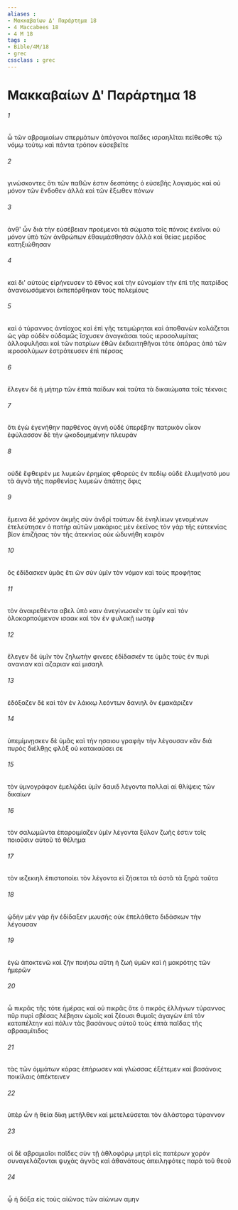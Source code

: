 ```yaml
---
aliases : 
- Μακκαβαίων Δ' Παράρτημα 18
- 4 Maccabees 18
- 4 M 18
tags : 
- Bible/4M/18
- grec
cssclass : grec
---
```


# Μακκαβαίων Δ' Παράρτημα 18

###### 1
ὦ τῶν αβραμιαίων σπερμάτων ἀπόγονοι παῖδες ισραηλῖται πείθεσθε τῷ νόμῳ τούτῳ καὶ πάντα τρόπον εὐσεβεῖτε
###### 2
γινώσκοντες ὅτι τῶν παθῶν ἐστιν δεσπότης ὁ εὐσεβὴς λογισμὸς καὶ οὐ μόνον τῶν ἔνδοθεν ἀλλὰ καὶ τῶν ἔξωθεν πόνων
###### 3
ἀνθ' ὧν διὰ τὴν εὐσέβειαν προέμενοι τὰ σώματα τοῖς πόνοις ἐκεῖνοι οὐ μόνον ὑπὸ τῶν ἀνθρώπων ἐθαυμάσθησαν ἀλλὰ καὶ θείας μερίδος κατηξιώθησαν
###### 4
καὶ δι' αὐτοὺς εἰρήνευσεν τὸ ἔθνος καὶ τὴν εὐνομίαν τὴν ἐπὶ τῆς πατρίδος ἀνανεωσάμενοι ἐκπεπόρθηκαν τοὺς πολεμίους
###### 5
καὶ ὁ τύραννος ἀντίοχος καὶ ἐπὶ γῆς τετιμώρηται καὶ ἀποθανὼν κολάζεται ὡς γὰρ οὐδὲν οὐδαμῶς ἴσχυσεν ἀναγκάσαι τοὺς ιεροσολυμίτας ἀλλοφυλῆσαι καὶ τῶν πατρίων ἐθῶν ἐκδιαιτηθῆναι τότε ἀπάρας ἀπὸ τῶν ιεροσολύμων ἐστράτευσεν ἐπὶ πέρσας
###### 6
ἔλεγεν δὲ ἡ μήτηρ τῶν ἑπτὰ παίδων καὶ ταῦτα τὰ δικαιώματα τοῖς τέκνοις
###### 7
ὅτι ἐγὼ ἐγενήθην παρθένος ἁγνὴ οὐδὲ ὑπερέβην πατρικὸν οἶκον ἐφύλασσον δὲ τὴν ᾠκοδομημένην πλευράν
###### 8
οὐδὲ ἔφθειρέν με λυμεὼν ἐρημίας φθορεὺς ἐν πεδίῳ οὐδὲ ἐλυμήνατό μου τὰ ἁγνὰ τῆς παρθενίας λυμεὼν ἀπάτης ὄφις
###### 9
ἔμεινα δὲ χρόνον ἀκμῆς σὺν ἀνδρί τούτων δὲ ἐνηλίκων γενομένων ἐτελεύτησεν ὁ πατὴρ αὐτῶν μακάριος μὲν ἐκεῖνος τὸν γὰρ τῆς εὐτεκνίας βίον ἐπιζήσας τὸν τῆς ἀτεκνίας οὐκ ὠδυνήθη καιρόν
###### 10
ὃς ἐδίδασκεν ὑμᾶς ἔτι ὢν σὺν ὑμῖν τὸν νόμον καὶ τοὺς προφήτας
###### 11
τὸν ἀναιρεθέντα αβελ ὑπὸ καιν ἀνεγίνωσκέν τε ὑμῖν καὶ τὸν ὁλοκαρπούμενον ισαακ καὶ τὸν ἐν φυλακῇ ιωσηφ
###### 12
ἔλεγεν δὲ ὑμῖν τὸν ζηλωτὴν φινεες ἐδίδασκέν τε ὑμᾶς τοὺς ἐν πυρὶ ανανιαν καὶ αζαριαν καὶ μισαηλ
###### 13
ἐδόξαζεν δὲ καὶ τὸν ἐν λάκκῳ λεόντων δανιηλ ὃν ἐμακάριζεν
###### 14
ὑπεμίμνῃσκεν δὲ ὑμᾶς καὶ τὴν ησαιου γραφὴν τὴν λέγουσαν κἂν διὰ πυρὸς διέλθῃς φλὸξ οὐ κατακαύσει σε
###### 15
τὸν ὑμνογράφον ἐμελῴδει ὑμῖν δαυιδ λέγοντα πολλαὶ αἱ θλίψεις τῶν δικαίων
###### 16
τὸν σαλωμῶντα ἐπαροιμίαζεν ὑμῖν λέγοντα ξύλον ζωῆς ἐστιν τοῖς ποιοῦσιν αὐτοῦ τὸ θέλημα
###### 17
τὸν ιεζεκιηλ ἐπιστοποίει τὸν λέγοντα εἰ ζήσεται τὰ ὀστᾶ τὰ ξηρὰ ταῦτα
###### 18
ᾠδὴν μὲν γάρ ἣν ἐδίδαξεν μωυσῆς οὐκ ἐπελάθετο διδάσκων τὴν λέγουσαν
###### 19
ἐγὼ ἀποκτενῶ καὶ ζῆν ποιήσω αὕτη ἡ ζωὴ ὑμῶν καὶ ἡ μακρότης τῶν ἡμερῶν
###### 20
ὦ πικρᾶς τῆς τότε ἡμέρας καὶ οὐ πικρᾶς ὅτε ὁ πικρὸς ἑλλήνων τύραννος πῦρ πυρὶ σβέσας λέβησιν ὠμοῖς καὶ ζέουσι θυμοῖς ἀγαγὼν ἐπὶ τὸν καταπέλτην καὶ πάλιν τὰς βασάνους αὐτοῦ τοὺς ἑπτὰ παῖδας τῆς αβρααμίτιδος
###### 21
τὰς τῶν ὀμμάτων κόρας ἐπήρωσεν καὶ γλώσσας ἐξέτεμεν καὶ βασάνοις ποικίλαις ἀπέκτεινεν
###### 22
ὑπὲρ ὧν ἡ θεία δίκη μετῆλθεν καὶ μετελεύσεται τὸν ἀλάστορα τύραννον
###### 23
οἱ δὲ αβραμιαῖοι παῖδες σὺν τῇ ἀθλοφόρῳ μητρὶ εἰς πατέρων χορὸν συναγελάζονται ψυχὰς ἁγνὰς καὶ ἀθανάτους ἀπειληφότες παρὰ τοῦ θεοῦ
###### 24
ᾧ ἡ δόξα εἰς τοὺς αἰῶνας τῶν αἰώνων αμην
